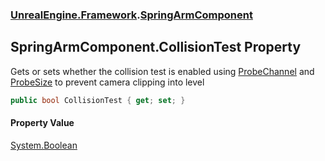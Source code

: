 ### [UnrealEngine.Framework](./UnrealEngine-Framework.md 'UnrealEngine.Framework').[SpringArmComponent](./SpringArmComponent.md 'UnrealEngine.Framework.SpringArmComponent')
## SpringArmComponent.CollisionTest Property
Gets or sets whether the collision test is enabled using [ProbeChannel](./SpringArmComponent-ProbeChannel.md 'UnrealEngine.Framework.SpringArmComponent.ProbeChannel') and [ProbeSize](./SpringArmComponent-ProbeSize.md 'UnrealEngine.Framework.SpringArmComponent.ProbeSize') to prevent camera clipping into level  
```csharp
public bool CollisionTest { get; set; }
```
#### Property Value
[System.Boolean](https://docs.microsoft.com/en-us/dotnet/api/System.Boolean 'System.Boolean')  
